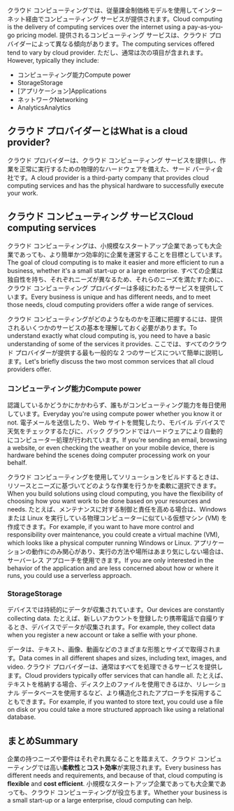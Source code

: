 <span data-ttu-id="001d4-101">クラウド コンピューティングでは、従量課金制価格モデルを使用してインターネット経由でコンピューティング サービスが提供されます。</span><span class="sxs-lookup"><span data-stu-id="001d4-101">Cloud computing is the delivery of computing services over the internet using a pay-as-you-go pricing model.</span></span> <span data-ttu-id="001d4-102">提供されるコンピューティング サービスは、クラウド プロバイダーによって異なる傾向があります。</span><span class="sxs-lookup"><span data-stu-id="001d4-102">The computing services offered tend to vary by cloud provider.</span></span> <span data-ttu-id="001d4-103">ただし、通常は次の項目が含まれます。</span><span class="sxs-lookup"><span data-stu-id="001d4-103">However, typically they include:</span></span>

- <span data-ttu-id="001d4-104">コンピューティング能力</span><span class="sxs-lookup"><span data-stu-id="001d4-104">Compute power</span></span>
- <span data-ttu-id="001d4-105">Storage</span><span class="sxs-lookup"><span data-stu-id="001d4-105">Storage</span></span>
- <span data-ttu-id="001d4-106">[アプリケーション]</span><span class="sxs-lookup"><span data-stu-id="001d4-106">Applications</span></span>
- <span data-ttu-id="001d4-107">ネットワーク</span><span class="sxs-lookup"><span data-stu-id="001d4-107">Networking</span></span>
- <span data-ttu-id="001d4-108">Analytics</span><span class="sxs-lookup"><span data-stu-id="001d4-108">Analytics</span></span>

## <a name="what-is-a-cloud-provider"></a><span data-ttu-id="001d4-109">クラウド プロバイダーとは</span><span class="sxs-lookup"><span data-stu-id="001d4-109">What is a cloud provider?</span></span>

<span data-ttu-id="001d4-110">クラウド プロバイダーは、クラウド コンピューティング サービスを提供し、作業を正常に実行するための物理的なハードウェアを備えた、サード パーティ会社です。</span><span class="sxs-lookup"><span data-stu-id="001d4-110">A cloud provider is a third-party company that provides cloud computing services and has the physical hardware to successfully execute your work.</span></span>

## <a name="cloud-computing-services"></a><span data-ttu-id="001d4-111">クラウド コンピューティング サービス</span><span class="sxs-lookup"><span data-stu-id="001d4-111">Cloud computing services</span></span>

<span data-ttu-id="001d4-112">クラウド コンピューティングは、小規模なスタートアップ企業であっても大企業であっても、より簡単かつ効率的に企業を運営することを目標としています。</span><span class="sxs-lookup"><span data-stu-id="001d4-112">The goal of cloud computing is to make it easier and more efficient to run a business, whether it's a small start-up or a large enterprise.</span></span> <span data-ttu-id="001d4-113">すべての企業は独自性を持ち、それぞれニーズが異なるため、それらのニーズを満たすために、クラウド コンピューティング プロバイダーは多岐にわたるサービスを提供しています。</span><span class="sxs-lookup"><span data-stu-id="001d4-113">Every business is unique and has different needs, and to meet those needs, cloud computing providers offer a wide range of services.</span></span>

<span data-ttu-id="001d4-114">クラウド コンピューティングがどのようなものかを正確に把握するには、提供されるいくつかのサービスの基本を理解しておく必要があります。</span><span class="sxs-lookup"><span data-stu-id="001d4-114">To understand exactly what cloud computing is, you need to have a basic understanding of some of the services it provides.</span></span> <span data-ttu-id="001d4-115">ここでは、すべてのクラウド プロバイダーが提供する最も一般的な 2 つのサービスについて簡単に説明します。</span><span class="sxs-lookup"><span data-stu-id="001d4-115">Let's briefly discuss the two most common services that all cloud providers offer.</span></span>

### <a name="compute-power"></a><span data-ttu-id="001d4-116">コンピューティング能力</span><span class="sxs-lookup"><span data-stu-id="001d4-116">Compute power</span></span>

<span data-ttu-id="001d4-117">認識しているかどうかにかかわらず、誰もがコンピューティング能力を毎日使用しています。</span><span class="sxs-lookup"><span data-stu-id="001d4-117">Everyday you're using compute power whether you know it or not.</span></span> <span data-ttu-id="001d4-118">電子メールを送信したり、Web サイトを閲覧したり、モバイル デバイスで天気をチェックするたびに、バック グラウンドではハードウェアにより自動的にコンピューター処理が行われています。</span><span class="sxs-lookup"><span data-stu-id="001d4-118">If you're sending an email, browsing a website, or even checking the weather on your mobile device, there is hardware behind the scenes doing computer processing work on your behalf.</span></span> 

<span data-ttu-id="001d4-119">クラウド コンピューティングを使用してソリューションをビルドするときは、リソースとニーズに基づいてどのような作業を行うかを柔軟に選択できます。</span><span class="sxs-lookup"><span data-stu-id="001d4-119">When you build solutions using cloud computing, you have the flexibility of choosing how you want work to be done based on your resources and needs.</span></span> <span data-ttu-id="001d4-120">たとえば、メンテナンスに対する制御と責任を高める場合は、Windows または Linux を実行している物理コンピューターに似ている仮想マシン (VM) を作成できます。</span><span class="sxs-lookup"><span data-stu-id="001d4-120">For example, if you want to have more control and responsibility over  maintenance, you could create a virtual machine (VM), which looks like a physical computer running Windows or Linux.</span></span> <span data-ttu-id="001d4-121">アプリケーションの動作にのみ関心があり、実行の方法や場所はあまり気にしない場合は、サーバーレス アプローチを使用できます。</span><span class="sxs-lookup"><span data-stu-id="001d4-121">If you are only interested in the behavior of the application and are less concerned about how or where it runs, you could use a serverless approach.</span></span>

### <a name="storage"></a><span data-ttu-id="001d4-122">Storage</span><span class="sxs-lookup"><span data-stu-id="001d4-122">Storage</span></span>

<span data-ttu-id="001d4-123">デバイスでは持続的にデータが収集されています。</span><span class="sxs-lookup"><span data-stu-id="001d4-123">Our devices are constantly collecting data.</span></span> <span data-ttu-id="001d4-124">たとえば、新しいアカウントを登録したり携帯電話で自撮りするとき、デバイスでデータが収集されます。</span><span class="sxs-lookup"><span data-stu-id="001d4-124">For example, they collect data when you register a new account or take a selfie with your phone.</span></span>

<span data-ttu-id="001d4-125">データは、テキスト、画像、動画などのさまざまな形態とサイズで取得されます。</span><span class="sxs-lookup"><span data-stu-id="001d4-125">Data comes in all different shapes and sizes, including text, images, and video.</span></span> <span data-ttu-id="001d4-126">クラウド プロバイダーは、通常はすべてを処理できるサービスを提供します。</span><span class="sxs-lookup"><span data-stu-id="001d4-126">Cloud providers typically offer services that can handle all.</span></span> <span data-ttu-id="001d4-127">たとえば、テキストを格納する場合、ディスク上のファイルを使用できるほか、リレーショナル データベースを使用するなど、より構造化されたアプローチを採用することもできます。</span><span class="sxs-lookup"><span data-stu-id="001d4-127">For example, if you wanted to store text, you could use a file on disk or you could take a more structured approach like using a relational database.</span></span>

## <a name="summary"></a><span data-ttu-id="001d4-128">まとめ</span><span class="sxs-lookup"><span data-stu-id="001d4-128">Summary</span></span>

<span data-ttu-id="001d4-129">企業の持つニーズや要件はそれぞれ異なることを踏まえて、クラウド コンピューティングでは高い**柔軟性**と**コスト効率**が実現されます。</span><span class="sxs-lookup"><span data-stu-id="001d4-129">Every business has different needs and requirements, and because of that, cloud computing is **flexible** and **cost efficient**.</span></span> <span data-ttu-id="001d4-130">小規模なスタートアップ企業であっても大企業であっても、クラウド コンピューティングが役立ちます。</span><span class="sxs-lookup"><span data-stu-id="001d4-130">Whether your business is a small start-up or a large enterprise, cloud computing can help.</span></span>


